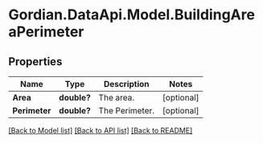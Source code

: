 # Gordian.DataApi.Model.BuildingAreaPerimeter
## Properties

Name | Type | Description | Notes
------------ | ------------- | ------------- | -------------
**Area** | **double?** | The area. | [optional] 
**Perimeter** | **double?** | The Perimeter. | [optional] 

[[Back to Model list]](../README.md#documentation-for-models) [[Back to API list]](../README.md#documentation-for-api-endpoints) [[Back to README]](../README.md)

